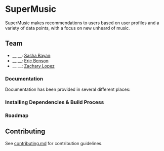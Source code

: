 # SuperMusic

SuperMusic makes recommendations to users based on user profiles and a variety of data points, with a focus on new unheard of music.

## Team

  - __ __: [Sasha Bayan](https://github.com/SashaBayan)
  - __ __: [Eric Benson](https://github.com/ericbenson)
  - __ __: [Zachary Lopez](https://github.com/zdlopez)

### Documentation

Documentation has been provided in several different places: 


### Installing Dependencies & Build Process


### Roadmap

## Contributing

See [contributing.md](contributing.md) for contribution guidelines.
